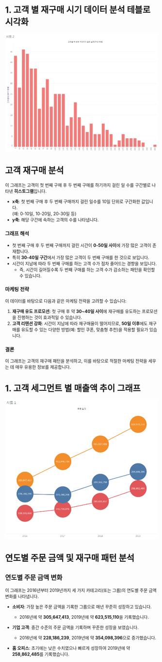 # 1. 고객 별 재구매 시기 데이터 분석 테블로 시각화 

![histogram](histogram.png)
# 고객 재구매 분석

이 그래프는 고객이 첫 번째 구매 후 두 번째 구매를 하기까지 걸린 일 수를 구간별로 나타낸 **히스토그램**입니다.

- **x축**: 첫 번째 구매 후 두 번째 구매까지 걸린 일수를 10일 단위로 구간화한 값입니다.  
  (예: 0-10일, 10-20일, 20-30일 등)
- **y축**: 해당 구간에 속하는 고객의 수를 나타냅니다.

### 그래프 해석

- 첫 번째 구매 후 두 번째 구매까지 걸린 시간이 **0-50일 사이**에 가장 많은 고객이 존재합니다.
- 특히 **30-40일 구간**에서 가장 많은 고객이 두 번째 구매를 한 것으로 보입니다.
- 시간이 지남에 따라 두 번째 구매를 하는 고객 수가 점차 줄어드는 경향을 보입니다.
  - 즉, 시간이 길어질수록 두 번째 구매를 하는 고객 수가 감소하는 패턴을 확인할 수 있습니다.

### 마케팅 전략

이 데이터를 바탕으로 다음과 같은 마케팅 전략을 고려할 수 있습니다:

1. **재구매 유도 프로모션**: 첫 구매 후 약 **30~40일 사이**에 재구매를 유도하는 프로모션을 진행하는 것이 효과적일 수 있습니다.
2. **고객 리텐션 강화**: 시간이 지남에 따라 재구매율이 떨어지므로, **50일 이후**에도 재구매를 유도할 수 있는 다양한 방법(예: 할인 쿠폰, 맞춤형 추천)을 적용할 필요가 있습니다.

### 결론

이 그래프는 고객의 재구매 패턴을 분석하고, 이를 바탕으로 적절한 마케팅 전략을 세우는 데 매우 유용한 정보를 제공합니다.

# 1. 고객 세그먼트 별 매출액 추이 그래프 

![매출액 그래프](이중축.png)

# 연도별 주문 금액 및 재구매 패턴 분석

## 연도별 주문 금액 변화

이 그래프는 2016년부터 2019년까지 세 가지 카테고리(또는 그룹)의 연도별 주문 금액 변화를 나타냅니다.

- **소비자**: 가장 높은 주문 금액을 기록한 그룹으로 매년 꾸준히 성장하고 있습니다. 
  - 2016년에 약 **305,647,413**, 2019년에 약 **623,515,110**을 기록했습니다.
  
- **기업 고객**: 중간 수준의 주문 금액을 기록하며 꾸준한 성장을 보였습니다.
  - 2016년에 약 **228,186,239**, 2019년에 약 **354,098,396**으로 증가했습니다.

- **홈 오피스**: 초기에는 낮은 수치였으나 빠르게 성장하여 2019년에 약 **258,862,485**를 기록했습니다.
